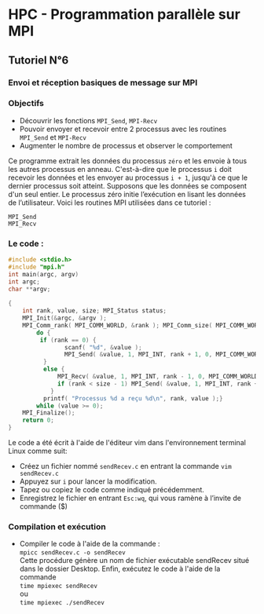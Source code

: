 # HPC - Programmation parallèle sur MPI

## Tutoriel N°6
### Envoi et réception basiques de message sur MPI

### Objectifs
* Découvrir les fonctions ```MPI_Send```, ```MPI-Recv```
* Pouvoir envoyer et recevoir entre 2 processus avec les routines ```MPI_Send``` et ```MPI-Recv```
* Augmenter le nombre de processus et observer le comportement

Ce programme extrait les données du processus ```zéro``` et les envoie à tous les autres processus en anneau. C'est-à-dire que le processus ```i``` doit recevoir les données et les envoyer au processus
```i + 1```, jusqu'à ce que le dernier processus soit atteint.
Supposons que les données se composent d'un seul entier. Le processus zéro initie l’exécution en lisant les données de l’utilisateur.
Voici les routines MPI utilisées dans ce tutoriel :
```
MPI_Send
MPI_Recv
```
### Le code :
```c
#include <stdio.h>
#include "mpi.h"
int main(argc, argv)
int argc;
char **argv;
 
{
    int rank, value, size; MPI_Status status;
    MPI_Init(&argc, &argv );
    MPI_Comm_rank( MPI_COMM_WORLD, &rank ); MPI_Comm_size( MPI_COMM_WORLD, &size );
        do {
         if (rank == 0) {
                scanf( "%d", &value );
                MPI_Send( &value, 1, MPI_INT, rank + 1, 0, MPI_COMM_WORLD );
          }
          else {
              MPI_Recv( &value, 1, MPI_INT, rank - 1, 0, MPI_COMM_WORLD, &status );
              if (rank < size - 1) MPI_Send( &value, 1, MPI_INT, rank + 1, 0, MPI_COMM_WORLD );
            }
          printf( "Processus %d a reçu %d\n", rank, value );}
        while (value >= 0);
    MPI_Finalize();
    return 0;
}
```

Le code a été écrit à l'aide de l'éditeur vim dans l'environnement terminal Linux comme suit: 

* Créez un fichier nommé ```sendRecev.c``` en entrant la commande ```vim sendRecev.c```
* Appuyez sur ```i``` pour lancer la modification.
* Tapez ou copiez le code comme indiqué précédemment.
* Enregistrez le fichier en entrant ```Esc:wq```, qui vous ramène à l’invite de commande ($)


### Compilation et exécution
* Compiler le code à l'aide de la commande :  
``` mpicc sendRecev.c -o sendRecev ```  
Cette procédure génère un nom de fichier exécutable sendRecev situé dans le dossier Desktop.
Enfin, exécutez le code à l'aide de la commande  
``` time mpiexec sendRecev ```  
ou  
``` time mpiexec ./sendRecev ```  

